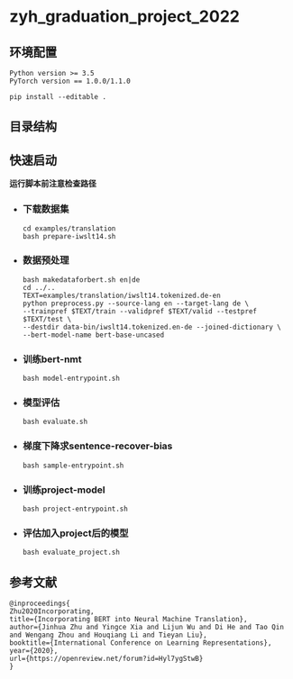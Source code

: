 # zyh_graduation_project_2022

## 环境配置
```
Python version >= 3.5
PyTorch version == 1.0.0/1.1.0

pip install --editable .
```

## 目录结构



## 快速启动
**运行脚本前注意检查路径**
- ### 下载数据集
    ```
  cd examples/translation
  bash prepare-iwslt14.sh
  ```
- ### 数据预处理
  ```
  bash makedataforbert.sh en|de
  cd ../..
  TEXT=examples/translation/iwslt14.tokenized.de-en
  python preprocess.py --source-lang en --target-lang de \
  --trainpref $TEXT/train --validpref $TEXT/valid --testpref $TEXT/test \
  --destdir data-bin/iwslt14.tokenized.en-de --joined-dictionary \
  --bert-model-name bert-base-uncased
  ```
- ### 训练bert-nmt
  ```
  bash model-entrypoint.sh
  ```
- ### 模型评估
  ```
  bash evaluate.sh
  ```
- ### 梯度下降求sentence-recover-bias
  ```
  bash sample-entrypoint.sh
  ```
- ### 训练project-model
  ```
  bash project-entrypoint.sh
  ```
- ### 评估加入project后的模型
  ```
  bash evaluate_project.sh
  ```


## 参考文献
```
@inproceedings{
Zhu2020Incorporating,
title={Incorporating BERT into Neural Machine Translation},
author={Jinhua Zhu and Yingce Xia and Lijun Wu and Di He and Tao Qin and Wengang Zhou and Houqiang Li and Tieyan Liu},
booktitle={International Conference on Learning Representations},
year={2020},
url={https://openreview.net/forum?id=Hyl7ygStwB}
}
```